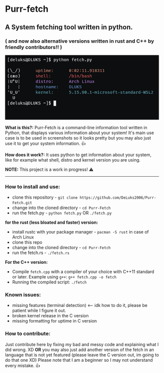 #  Purr-fetch
## A System fetching tool written in python. 
### ( and now also alternative versions written in rust and C++ by friendly contributors!! )
![](https://github.com/DeLuks2006/Purr-Fetch/blob/main/Screen-from-WSL.png)

**What is this?:** Purr-Fetch is a command-line information tool written in Python, that displays various information about your system! It's main use case is to be used in screenshots so it looks pretty but you may also just use it to get your system information. 👍

**How does it work?:** It uses python to get information about your system, like for example what shell, distro and kernel version you are using.

**NOTE:** This project is a work in progress! ⚠️

---

### How to install and use:

* clone this repository - `git clone https://github.com/DeLuks2006/Purr-Fetch.git`
* change into the cloned directory - `cd Purr-Fetch`
* run the fetch.py - `python fetch.py` OR `./fetch.py`

**for the rust (less bloated and faster) version:**
* install rustc with your package manager - `pacman -S rust` in case of Arch Linux
* clone this repo
* change into the cloned directory - `cd Purr-Fetch`
* run the fetch.rs - `./fetch.rs`

**For the C++ version:**

- Compile `fetch.cpp` with a compiler of your choice with C++11 standard or later.
  Example using `g++`: `g++ fetch.cpp -o fetch`
- Running the compiled script:
  `./fetch`

### Known issues:
- missing features (terminal detection) <-- idk how to do it, please be patient while I figure it out.
- broken kernel release in the C version
- missing formatting for uptime in C version

### How to contribute:

Just contribute here by fixing my bad and messy code and explaining what I did wrong. XD
**OR** you may also just add another version of the fetch in an language that is not yet featured (please leave the C version out, im going to do that one XD)
Please note that I am a beginner so I may not understand every mistake. 👍
